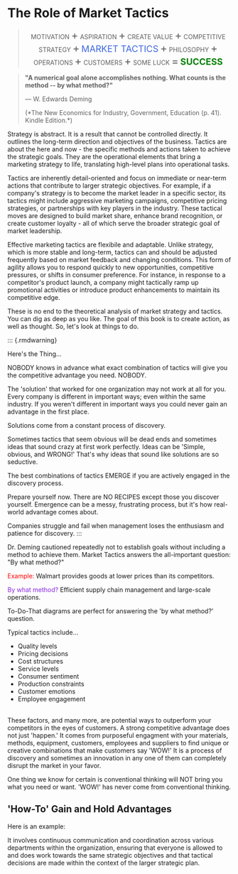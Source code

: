 

# The Role of Market Tactics

<blockquote class="my-box" style="text-align: center;">
<p>
    <span style="font-size: 14px">MOTIVATION</span>
    <span style="font-size: 24px;">&plus;</span>
    <span style="font-size: 14px">ASPIRATION</span>
    <span style="font-size: 24px;">&plus;</span>
    <span style="font-size: 14px">CREATE VALUE</span>
    <span style="font-size: 24px;">&plus;</span>
    <span style="font-size: 14px;">COMPETITIVE STRATEGY </span>
    <span style="font-size: 24px;">&plus;</span>
    <span style="color: royalblue; font-size: 20px;">MARKET TACTICS</span>
    <span style="font-size: 24px;">&plus;</span>
    <span style="font-size: 14px;">PHILOSOPHY</span>
    <span style="font-size: 24px;">&plus;</span>
    <span style="font-size: 14px;">OPERATIONS</span>
    <span style="font-size: 24px;">&plus;</span>
    <span style="font-size: 14px;">CUSTOMERS</span>
    <span style="font-size: 24px;">&plus;</span>
    <span style="font-size: 14px;">SOME LUCK</span>
    <span style="font-size: 24px;">=</span>
    <strong><span style="color: green; font-size: 20px">SUCCESS</span></strong>
  </p>
</blockquote>  


<blockquote class="my-quote">
  <p><strong>"A numerical goal alone accomplishes nothing.  What counts is the method -- by what method?"</strong></p>
  <p class="quote-author">    — W. Edwards Deming</p>
  <p class="quote-description">(*The New Economics for Industry, Government, Education (p. 41). Kindle Edition.*)</p>
</blockquote>


Strategy is abstract.  It is a result that cannot be controlled directly.  It outlines the long-term direction and objectives of the business.  Tactics are about the here and now - the specific methods and actions taken to achieve the strategic goals.  They are the operational elements that bring a marketing strategy to life, translating high-level plans into operational tasks.

Tactics are inherently detail-oriented and focus on immediate or near-term actions that contribute to larger strategic objectives. For example, if a company's strategy is to become the market leader in a specific sector, its tactics might include aggressive marketing campaigns, competitive pricing strategies, or partnerships with key players in the industry. These tactical moves are designed to build market share, enhance brand recognition, or create customer loyalty - all of which serve the broader strategic goal of market leadership.

Effective marketing tactics are flexibile and adaptable. Unlike strategy, which is more stable and long-term, tactics can and should be adjusted frequently based on market feedback and changing conditions.  This form of agility allows you to respond quickly to new opportunities, competitive pressures, or shifts in consumer preference. For instance, in response to a competitor's product launch, a company might tactically ramp up promotional activities or introduce product enhancements to maintain its competitive edge.

These is no end to the theoretical analysis of market strategy and tactics.  You can dig as deep as you like.  The goal of this book is to create action, as well as thought.  So, let's look at things to do.


::: {.rmdwarning}

Here's the Thing...

<span class="f4 red">NOBODY</span> knows in advance what exact combination of tactics will give you the competitive advantage you need.  <span class="f4 red">NOBODY.</span>

The 'solution' that worked for one organization may not work at all for you.  Every company is different in important ways; even within the same industry.  If you weren't different in important ways you could never gain an advantage in the first place.

Solutions come from a constant process of discovery.

Sometimes tactics that seem obvious will be dead ends and sometimes ideas that sound crazy at first work perfectly.  Ideas can be 'Simple, obvious, and WRONG!'  That's why ideas that sound like solutions are so seductive.

The best combinations of tactics EMERGE if you are actively engaged in the discovery process.

Prepare yourself now.  There are NO RECIPES except those you discover yourself.  Emergence can be a messy, frustrating process, but it's how real-world advantage comes about.

Companies struggle and fail when management loses the enthusiasm and patience for discovery.
:::


Dr. Deming cautioned repeatedly not to establish goals without including a method to achieve them.  Market Tactics answers the all-important question: "By what method?"

<span style="color: red;">Example:</span> Walmart provides goods at lower prices than its competitors.

<span style="color: blueviolet;">By what method?</span>  Efficient supply chain management and large-scale operations.


To-Do-That diagrams are perfect for answering the 'by what method?' question.



Typical tactics include...

- Quality levels
- Pricing decisions
- Cost structures
- Service levels
- Consumer sentiment
- Production constraints
- Customer emotions
- Employee engagement
<br><br>


These factors, and many more, are potential ways to outperform your competitors in the eyes of customers.  A strong competitive advantage does not just 'happen.'  It comes from purposeful engagment with your materials, methods, equipment, customers, employees and suppliers to find unique or creative combinations that make customers say 'WOW!'  It is a process of discovery and sometimes an innovation in any one of them can completely disrupt the market in your favor.

One thing we know for certain is conventional thinking will NOT bring you what you need or want.  'WOW!' has never come from conventional thinking.



## 'How-To' Gain and Hold Advantages


Here is an example:


It involves continuous communication and coordination across various departments within the organization, ensuring that everyone is allowed to and does work towards the same strategic objectives and that tactical decisions are made within the context of the larger strategic plan.
